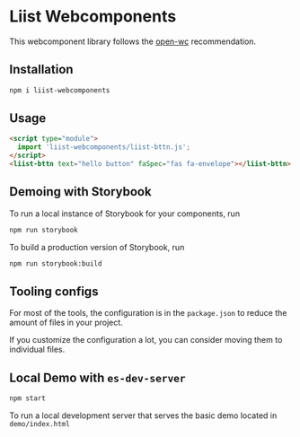 # Liist Webcomponents

This webcomponent library follows the [open-wc](https://github.com/open-wc/open-wc) recommendation.

## Installation
```bash
npm i liist-webcomponents
```

## Usage
```html
<script type="module">
  import 'liist-webcomponents/liist-bttn.js';
</script>
<liist-bttn text="hello button" faSpec="fas fa-envelope"></liist-bttn>
```

## Demoing with Storybook
To run a local instance of Storybook for your components, run
```bash
npm run storybook
```

To build a production version of Storybook, run
```bash
npm run storybook:build
```

## Tooling configs

For most of the tools, the configuration is in the `package.json` to reduce the amount of files in your project.

If you customize the configuration a lot, you can consider moving them to individual files.

## Local Demo with `es-dev-server`
```bash
npm start
```
To run a local development server that serves the basic demo located in `demo/index.html`

